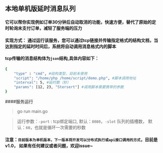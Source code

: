 ## 本地单机版延时消息队列

#### 它可以帮你实现例如订单30分钟后自动取消的功能，快速方便，替代了原始的定时轮询未支付订单，减轻了服务端的压力

#### 实现方式： 通过运行该服务，您可以通过tcp链接并传输指定格式的结构文档，当达到指定的延时时间后，系统将自动调用消息格式内的脚本

#### tcp传输的消息结构体为`json`结构,具体内容如下：
```bash
{
	"type" : "cmd", #结构类型，目前未使用
	"script": "/home/php /home/script/demo.php", #脚本调用地址
	"interval": 5, #延时数（秒）
	"params": [12, 23, "Stersert"] #调用脚本需要携带的参数
}
```
####服务运行
> go run main.go

> 运行参数：`-port` : tcp绑定端口, 默认：`8080`，`-slot` 队列的插槽数， 默认：`60`，也就是循环一次需要的秒数

#### 注意：`目前版本为单机版本，下一版本将开发可以分布式执行或api接口调用的方式`，目前是v1.0， 如果有任何建议或者问题，欢迎issue~